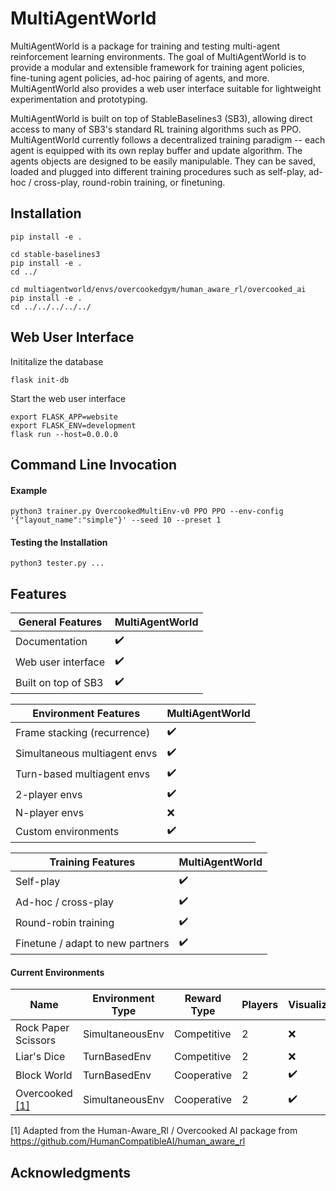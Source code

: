 # MultiAgentWorld

MultiAgentWorld is a package for training and testing multi-agent reinforcement learning environments. The goal of MultiAgentWorld is to provide a modular and extensible framework for training agent policies, fine-tuning agent policies, ad-hoc pairing of agents, and more. MultiAgentWorld also provides a web user interface suitable for lightweight experimentation and prototyping.


MultiAgentWorld is built on top of StableBaselines3 (SB3), allowing direct access to many of SB3's standard RL training algorithms such as PPO. MultiAgentWorld currently follows a decentralized training paradigm -- each agent is equipped with its own replay buffer and update algorithm. The agents objects are designed to be easily manipulable. They can be saved, loaded and plugged into different training procedures such as self-play, ad-hoc / cross-play, round-robin training, or finetuning.


## Installation 
```
pip install -e .

cd stable-baselines3
pip install -e .
cd ../

cd multiagentworld/envs/overcookedgym/human_aware_rl/overcooked_ai
pip install -e .
cd ../../../../../
```


## Web User Interface

Inititalize the database
```
flask init-db
```

Start the web user interface
```
export FLASK_APP=website
export FLASK_ENV=development
flask run --host=0.0.0.0
```



## Command Line Invocation


#### Example
```
python3 trainer.py OvercookedMultiEnv-v0 PPO PPO --env-config '{"layout_name":"simple"}' --seed 10 --preset 1
```

#### Testing the Installation
```
python3 tester.py ...
```


## Features

| **General Features**        | **MultiAgentWorld** |
| --------------------------- | ----------------------|
| Documentation               | :heavy_check_mark: |
| Web user interface          | :heavy_check_mark: |
| Built on top of SB3         | :heavy_check_mark: |



| **Environment Features**    | **MultiAgentWorld** |
| --------------------------- | ----------------------|
| Frame stacking (recurrence) | :heavy_check_mark: |
| Simultaneous multiagent envs| :heavy_check_mark: |
| Turn-based multiagent envs  | :heavy_check_mark: |
| 2-player envs               | :heavy_check_mark: |
| N-player envs               | :x:                |
| Custom environments         | :heavy_check_mark: |


| **Training Features**           | **MultiAgentWorld** |
| ------------------------------- | ----------------------|
| Self-play                       | :heavy_check_mark: |
| Ad-hoc / cross-play             | :heavy_check_mark: |
| Round-robin training            | :heavy_check_mark: |
| Finetune / adapt to new partners| :heavy_check_mark: |


#### Current Environments

| **Name**            | **Environment Type**  | **Reward Type**  | **Players**     | **Visualization**   |
| ------------------- | --------------------- | ---------------- | --------------- | ------------------- |
| Rock Paper Scissors | SimultaneousEnv       | Competitive      | 2               | :x:                 |
| Liar's Dice         | TurnBasedEnv          | Competitive       | 2               | :x:                 |
| Block World         | TurnBasedEnv          | Cooperative      | 2               | :heavy_check_mark:  |
| Overcooked [[1]](#1)| SimultaneousEnv       | Cooperative      | 2               | :heavy_check_mark:  |

<a id="1">[1]</a> 
Adapted from the Human-Aware_Rl / Overcooked AI package from https://github.com/HumanCompatibleAI/human_aware_rl

## Acknowledgments